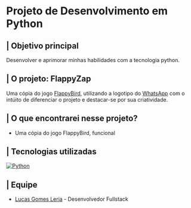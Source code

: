 # Projeto de Desenvolvimento em Python

## | Objetivo principal

Desenvolver e aprimorar minhas habilidades com a tecnologia python.

## | O projeto:  FlappyZap

Uma cópia do jogo [FlappyBird](https://www.google.com/url?sa=t&rct=j&q=&esrc=s&source=web&cd=&cad=rja&uact=8&ved=2ahUKEwjetvy1yNeBAxXIBbkGHWvSCMgQFnoECFAQAQ&url=https%3A%2F%2Fpt.wikipedia.org%2Fwiki%2FFlappy_Bird&usg=AOvVaw178jr5tAe2_W_ifMlv0BTS&opi=89978449), utilizando a logotipo do [WhatsApp](https://www.google.com/url?sa=t&rct=j&q=&esrc=s&source=web&cd=&cad=rja&uact=8&ved=2ahUKEwi1w6ipyNeBAxWvL7kGHa7PBMoQFnoECAYQAQ&url=https%3A%2F%2Fwww.whatsapp.com%2F%3Flang%3Dpt_br&usg=AOvVaw1wQ9TGhGFzGUH_K4VEQqrJ&opi=89978449) com o intúito de diferenciar o projeto e destacar-se por sua criatividade.

## | O que encontrarei nesse projeto?

* Uma cópia do jogo FlappyBird, funcional

## | Tecnologias utilizadas

[![Python](https://img.shields.io/badge/python-FFFFFF?style=for-the-badge&logo=python&logoColor=000)](https://docs.html5.com/)

## | Equipe

* [Lucas Gomes Leria](https://www.linkedin.com/in/lucasleria/) - Desenvolvedor Fullstack

